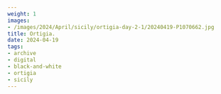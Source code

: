 ```yaml
---
weight: 1
images:
- /images/2024/April/sicily/ortigia-day-2-1/20240419-P1070662.jpg
title: Ortigia.
date: 2024-04-19
tags:
- archive
- digital
- black-and-white
- ortigia
- sicily
---
```



